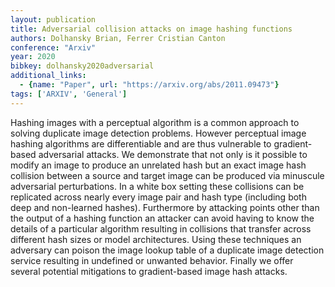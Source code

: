 ```yaml
---
layout: publication
title: Adversarial collision attacks on image hashing functions
authors: Dolhansky Brian, Ferrer Cristian Canton
conference: "Arxiv"
year: 2020
bibkey: dolhansky2020adversarial
additional_links:
  - {name: "Paper", url: "https://arxiv.org/abs/2011.09473"}
tags: ['ARXIV', 'General']
---
```

Hashing images with a perceptual algorithm is a common approach to solving duplicate image detection problems. However perceptual image hashing algorithms are differentiable and are thus vulnerable to gradient-based adversarial attacks. We demonstrate that not only is it possible to modify an image to produce an unrelated hash but an exact image hash collision between a source and target image can be produced via minuscule adversarial perturbations. In a white box setting these collisions can be replicated across nearly every image pair and hash type (including both deep and non-learned hashes). Furthermore by attacking points other than the output of a hashing function an attacker can avoid having to know the details of a particular algorithm resulting in collisions that transfer across different hash sizes or model architectures. Using these techniques an adversary can poison the image lookup table of a duplicate image detection service resulting in undefined or unwanted behavior. Finally we offer several potential mitigations to gradient-based image hash attacks.
